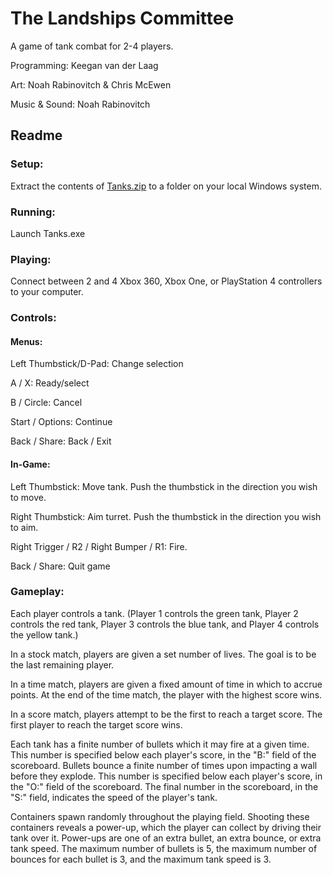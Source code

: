 # The Landships Committee
A game of tank combat for 2-4 players.


Programming: Keegan van der Laag

Art: Noah Rabinovitch & Chris McEwen

Music & Sound: Noah Rabinovitch


## Readme
### Setup:
Extract the contents of [Tanks.zip](https://github.com/kvanderlaag/Tanks/blob/master/Tanks.zip?raw=true) to a folder on your local Windows system.

### Running:
Launch Tanks.exe

### Playing:
Connect between 2 and 4 Xbox 360, Xbox One, or PlayStation 4 controllers to your
computer.

### Controls:
#### Menus:
Left Thumbstick/D-Pad: Change selection

A / X: Ready/select

B / Circle: Cancel

Start / Options: Continue

Back / Share: Back / Exit

#### In-Game:
Left Thumbstick: Move tank. Push the thumbstick in the direction you wish to
move.

Right Thumbstick: Aim turret. Push the thumbstick in the direction you wish to
aim.

Right Trigger / R2 / Right Bumper / R1: Fire.

Back / Share: Quit game

### Gameplay:
Each player controls a tank. (Player 1 controls the green tank, Player 2
controls the red tank, Player 3 controls the blue tank, and Player 4 controls
the yellow tank.)

In a stock match, players are given a set number of lives. The goal is to be the
last remaining player.

In a time match, players are given a fixed amount of time in which to accrue
points. At the end of the time match, the player with the highest score wins.

In a score match, players attempt to be the first to reach a target score. The
first player to reach the target score wins.

Each tank has a finite number of bullets which it may fire at a given time. This
number is specified below each player's score, in the "B:" field of the
scoreboard. Bullets bounce a finite number of times upon impacting a wall before
they explode. This number is specified below each player's score, in the "O:"
field of the scoreboard. The final number in the scoreboard, in the "S:" field,
indicates the speed of the player's tank.

Containers spawn randomly throughout the playing field. Shooting these
containers reveals a power-up, which the player can collect by driving their
tank over it. Power-ups are one of an extra bullet, an extra bounce, or extra
tank speed. The maximum number of bullets is 5, the maximum number of bounces
for each bullet is 3, and the maximum tank speed is 3.

